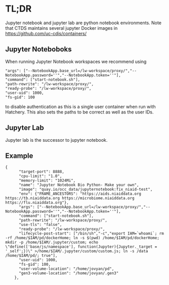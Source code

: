 # TL;DR

Jupyter notebook and jupyter lab are python notebook environments.  Note that CTDS maintains several jupyter Docker images in https://github.com/uc-cdis/containers/


## Jupyter Noteboboks

When running Jupyter Notebook workspaces we recommend using

```
"args": ["--NotebookApp.base_url=/lw-workspace/proxy/","--NotebookApp.password=''","--NotebookApp.token=''"],
"command": ["start-notebook.sh"],
"path-rewrite": "/lw-workspace/proxy/",
"ready-probe": "/lw-workspace/proxy/",
"user-uid": 1000,
"fs-gid": 100
```

to disable authentication as this is a single user container when run with Hatchery. This also sets the paths to be correct as well as the user IDs.

## Jupyter Lab

Jupyter lab is the successor to jupyter notebook.

## Example

```
{
      "target-port": 8888,
      "cpu-limit": "1.0",
      "memory-limit": "1024Mi",
      "name": "Jupyter Notebook Bio Python- Make your own",
      "image": "quay.io/occ_data/jupyternotebook:fix_niaid-test",
      "env": {"FRAME_ANCESTORS": "https://aids.niaiddata.org https://tb.niaiddata.org https://microbiome.niaiddata.org https://flu.niaiddata.org"},
      "args": ["--NotebookApp.base_url=/lw-workspace/proxy/","--NotebookApp.password=''","--NotebookApp.token=''"],
      "command": ["start-notebook.sh"],
      "path-rewrite": "/lw-workspace/proxy/",
      "use-tls": "false",
      "ready-probe": "/lw-workspace/proxy/",
      "lifecycle-post-start": ["/bin/sh","-c","export IAM=`whoami`; rm -rf /home/$IAM/pd/dockerHome; ln -s $(pwd) /home/$IAM/pd/dockerHome; mkdir -p /home/$IAM/.jupyter/custom; echo \"define(['base/js/namespace'], function(Jupyter){Jupyter._target = '_self';})\" >/home/$IAM/.jupyter/custom/custom.js; ln -s /data /home/$IAM/pd/; true"],
      "user-uid": 1000,
      "fs-gid": 100,
      "user-volume-location": "/home/jovyan/pd",
      "gen3-volume-location": "/home/jovyan/.gen3"
    },
  ```

